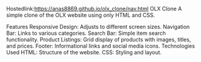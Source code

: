 Hostedlink:https://anas8869.github.io/olx_clone/nav.html OLX Clone A simple clone of the OLX website using only HTML and CSS.

Features Responsive Design: Adjusts to different screen sizes. Navigation Bar: Links to various categories. Search Bar: Simple item search functionality. Product Listings: Grid display of products with images, titles, and prices. Footer: Informational links and social media icons. Technologies Used HTML: Structure of the website. CSS: Styling and layout.
